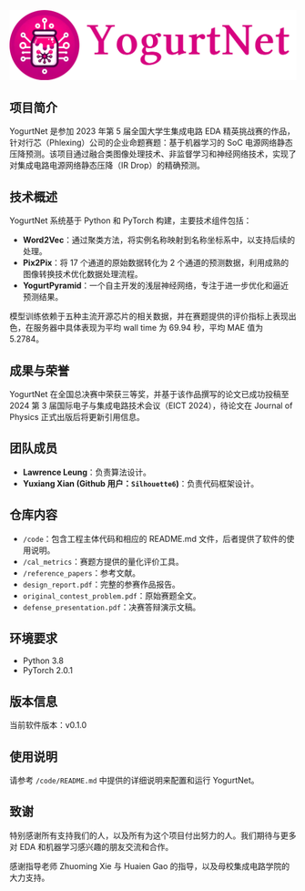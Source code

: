 ![YogurtNetLogoWithCaption](doc/YogurtNet.png)

## 项目简介

YogurtNet 是参加 2023 年第 5 届全国大学生集成电路 EDA 精英挑战赛的作品，针对行芯（Phlexing）公司的企业命题赛题：基于机器学习的 SoC 电源网络静态压降预测。该项目通过融合类图像处理技术、非监督学习和神经网络技术，实现了对集成电路电源网络静态压降（IR Drop）的精确预测。

## 技术概述

YogurtNet 系统基于 Python 和 PyTorch 构建，主要技术组件包括：

- **Word2Vec**：通过聚类方法，将实例名称映射到名称坐标系中，以支持后续的处理。
- **Pix2Pix**：将 17 个通道的原始数据转化为 2 个通道的预测数据，利用成熟的图像转换技术优化数据处理流程。
- **YogurtPyramid**：一个自主开发的浅层神经网络，专注于进一步优化和逼近预测结果。

模型训练依赖于五种主流开源芯片的相关数据，并在赛题提供的评价指标上表现出色，在服务器中具体表现为平均 wall time 为 69.94 秒，平均 MAE 值为 5.2784。

## 成果与荣誉

YogurtNet 在全国总决赛中荣获三等奖，并基于该作品撰写的论文已成功投稿至 2024 第 3 届国际电子与集成电路技术会议（EICT 2024），待论文在 Journal of Physics 正式出版后将更新引用信息。

## 团队成员

- **Lawrence Leung**：负责算法设计。
- **Yuxiang Xian (Github 用户：`Silhouette6`)**：负责代码框架设计。

## 仓库内容

- `/code`：包含工程主体代码和相应的 README.md 文件，后者提供了软件的使用说明。
- `/cal_metrics`：赛题方提供的量化评价工具。
- `/reference_papers`：参考文献。
- `design_report.pdf`：完整的参赛作品报告。
- `original_contest_problem.pdf`：原始赛题全文。
- `defense_presentation.pdf`：决赛答辩演示文稿。

## 环境要求

- Python 3.8
- PyTorch 2.0.1

## 版本信息

当前软件版本：v0.1.0

## 使用说明

请参考 `/code/README.md` 中提供的详细说明来配置和运行 YogurtNet。

## 致谢

特别感谢所有支持我们的人，以及所有为这个项目付出努力的人。我们期待与更多对 EDA 和机器学习感兴趣的朋友交流和合作。

感谢指导老师 Zhuoming Xie 与 Huaien Gao 的指导，以及母校集成电路学院的大力支持。
